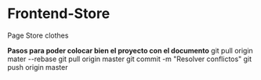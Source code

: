 # Frontend-Store
Page Store clothes

**Pasos para poder colocar bien el proyecto con el documento**
git pull origin mater --rebase
git pull origin master
git commit -m "Resolver conflictos"
git push origin master 